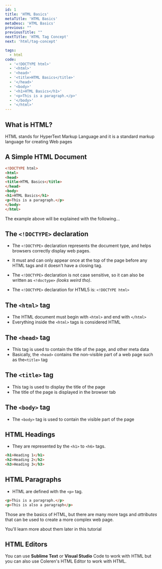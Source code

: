 ```yaml
---
id: 1
title: 'HTML Basics'
metaTitle: 'HTML Basics'
metaDesc: 'HTML Basics'
previous: ""
previousTitle: ""
nextTitle: 'HTML Tag Concept'
next: 'html/tag-concept'

tags:
  - html
code:
  - '<!DOCTYPE html>'
  - '<html>'
  - '<head>'
  - '<title>HTML Basics</title>'
  - '</head>'
  - '<body>'
  - '<h1>HTML Basics</h1>'
  - '<p>This is a paragraph.</p>'
  - '</body>'
  - '</html>'
---
```


## What is HTML?

HTML stands for HyperText Markup Language and it is a standard markup language for creating Web pages


## A Simple HTML Document

```html
<!DOCTYPE html>
<html>
<head>
<title>HTML Basics</title>
</head>
<body>
<h1>HTML Basics</h1>
<p>This is a paragraph.</p>
</body>
</html>
```

The example above will be explained with the following...


## The `<!DOCTYPE>` declaration

- The `<!DOCTYPE>` declaration represents the document type, and helps browsers correctly display web pages.

- It must and can only appear once at the top of the page before any HTML tags and it doesn't have a closing tag.

- The `<!DOCTYPE>` declaration is not case sensitive, so it can also be written as `<!doctype>` _(looks weird tho)_.

- The `<!DOCTYPE>` declaration for HTML5 is: `<!DOCTYPE html>`


## The `<html>` tag

- The HTML document must begin with `<html>` and end with `</html>`
- Everything inside the `<html>` tags is considered HTML


## The `<head>` tag

- This tag is used to contain the title of the page, and other meta data
- Basically, the `<head>` contains the non-visible part of a web page such as the`<title>` tag


## The `<title>` tag

- This tag is used to display the title of the page
- The title of the page is displayed in the browser tab


## The `<body>` tag

- The `<body>` tag is used to contain the visible part of the page


## HTML Headings

- They are represented by the `<h1>` to `<h6>` tags.

```html
<h1>Heading 1</h1>
<h2>Heading 2</h2>
<h3>Heading 3</h3>
```


## HTML Paragraphs

- HTML are defined with the `<p>` tag.

```html
<p>This is a paragraph.</p>
<p>This is also a paragraph</p>
```


Those are the basics of HTML, but there are many more tags and _attributes_ that can be used to create a more complex web page.

You'll learn more about them later in this tutorial


## HTML Editors

You can use **Sublime Text** or **Visual Studio** Code to work with HTML but you can also use Coleren's HTML Editor to work with HTML.

